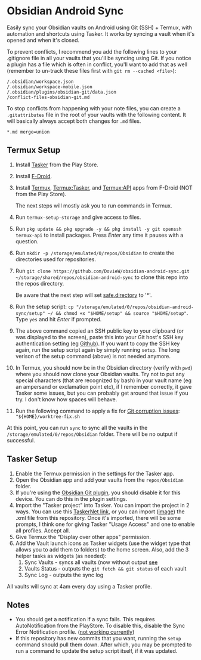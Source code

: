 # Obsidian Android Sync
Easily sync your Obsidian vaults on Android using Git (SSH) + Termux, with automation and shortcuts using Tasker.
It works by syncing a vault when it's opened and when it's closed.

To prevent conflicts, I recommend you add the following lines to your .gitignore file in all your vaults that you'll be syncing using Git. If you notice a plugin has a file which is often in conflict, you'll want to add that as well (remember to un-track these files first with `git rm --cached <file>`):
```gitignore
/.obsidian/workspace.json
/.obsidian/workspace-mobile.json
/.obsidian/plugins/obsidian-git/data.json
/conflict-files-obsidian-git.md
```
To stop conflicts from happening with your note files, you can create a `.gitattributes` file in the root of your vaults with the following content. It will basically always accept both changes for `.md` files.
```gitattributes
*.md merge=union
```
## Termux Setup
1. Install [Tasker](https://play.google.com/store/apps/details?id=net.dinglisch.android.taskerm&hl=en_US&gl=US) from the Play Store.
2. Install [F-Droid](https://f-droid.org/en/).
3. Install [Termux](https://f-droid.org/en/packages/com.termux/), [Termux:Tasker](https://f-droid.org/en/packages/com.termux.tasker/), and [Termux:API](https://f-droid.org/en/packages/com.termux.api/) apps from F-Droid (NOT from the Play Store).

   The next steps will mostly ask you to run commands in Termux.
4. Run `termux-setup-storage` and give access to files.
5. Run `pkg update && pkg upgrade -y && pkg install -y git openssh termux-api` to install packages. Press *Enter* any time it pauses with a question.
6. Run `mkdir -p /storage/emulated/0/repos/Obsidian` to create the directories used for repositories.
7. Run `git clone https://github.com/DovieW/obsidian-android-sync.git ~/storage/shared/repos/obsidian-android-sync` to clone this repo into the repos directory.

   Be aware that the next step will set [safe.directory](https://git-scm.com/docs/git-config/2.35.2#Documentation/git-config.txt-safedirectory) to '*'.
8. Run the setup script: `cp "/storage/emulated/0/repos/obsidian-android-sync/setup" ~/ && chmod +x "$HOME/setup" && source "$HOME/setup"`. Type `yes` and hit *Enter* if prompted.
9. The above command copied an SSH public key to your clipboard (or was displayed to the screen), paste this into your Git host's SSH key authentication setting (eg [Github](https://github.com/settings/keys)). If you want to copy the SSH key again, run the setup script again by simply running `setup`. The long verison of the setup command (above) is not needed anymore.
10. In Termux, you should now be in the Obsidian directory (verify with `pwd`) where you should now clone your Obsidian vaults. Try not to put any special characters (that are recognized by bash) in your vault name (eg an ampersand or exclamation point etc), if I remember correctly, it gave Tasker some issues, but you can probably get around that issue if you try. I don't know how spaces will behave.
11. Run the following command to apply a fix for [Git corruption issues](https://github.com/DovieW/obsidian-android-sync/issues/7): `"${HOME}/worktree-fix.sh`

At this point, you can run `sync` to sync all the vaults in the `/storage/emulated/0/repos/Obsidian` folder. There will be no output if successful.
## Tasker Setup
1. Enable the Termux permission in the settings for the Tasker app.
2. Open the Obsidian app and add your vaults from the `repos/Obsidian` folder.
3. If you're using the [Obsidian Git plugin](https://github.com/Vinzent03/obsidian-git), you should disable it for this device. You can do this in the plugin settings.
4. Import the "Tasker project" into Tasker. You can import the project in 2 ways. You can use this [TaskerNet link](https://taskernet.com/shares/?user=AS35m8n3cQwLQVpqM%2Fik6LZsANJ%2F8SkOXbatTM3JXxEQY4KYaxES06TbTgTRcO7ziHKZXfzQKT1B&id=Project%3AObsidian+Syncing), or you can import ([image](https://imgur.com/a/Fvyl8HF)) the .xml file from this repository. Once it's imported, there will be some prompts, I think one for giving Tasker "Usage Access" and one to enable all profiles. Accept all.
5. Give Termux the "Display over other apps" permission.
6. Add the Vault launch icons as Tasker widgets (use the widget type that allows you to add them to folders) to the home screen. Also, add the 3 helper tasks as widgets (as needed): 
   1. Sync Vaults   - syncs all vaults (now without output [see](https://github.com/DovieW/obsidian-android-sync/issues/2)
   2. Vaults Status - outputs the `git fetch && git status` of each vault
   3. Sync Log      - outputs the sync log

All vaults will sync at 4am every day using a Tasker profile.
## Notes
- You should get a notification if a sync fails. This requires AutoNotification from the PlayStore. To disable this, disable the Sync Error Notification profile. ([not working currently](https://github.com/DovieW/obsidian-android-sync/issues/3))
- If this repository has new commits that you want, running the `setup` command should pull them down. After which, you may be prompted to run a command to update the setup script itself, if it was updated.
